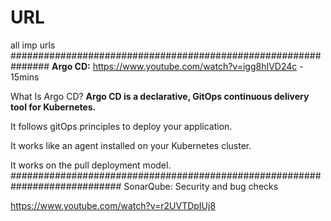 # URL
all imp urls
###############################################################
**Argo CD:**
https://www.youtube.com/watch?v=igg8hIVD24c - 15mins

What Is Argo CD?
**Argo CD is a declarative, GitOps continuous delivery tool for Kubernetes.**

It follows gitOps principles to deploy your application.

It works like an agent installed on your Kubernetes cluster.

It works on the pull deployment model.
############################################################################
SonarQube: Security and bug  checks

https://www.youtube.com/watch?v=r2UVTDpIUj8
